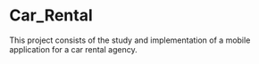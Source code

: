 # Car_Rental
This project consists of the study and implementation of a mobile application for a car rental agency.

